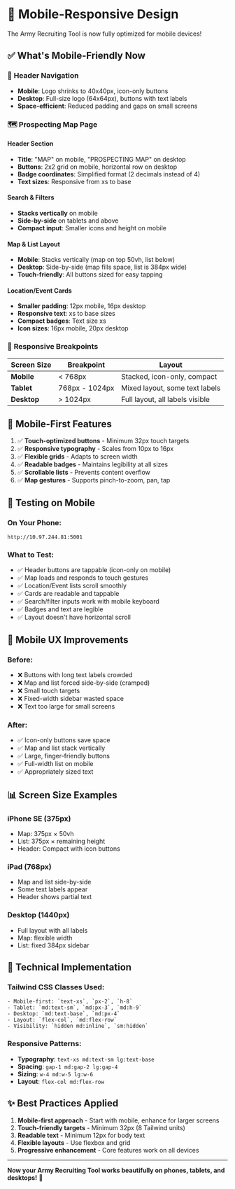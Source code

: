 # 📱 Mobile-Responsive Design

The Army Recruiting Tool is now fully optimized for mobile devices!

## ✅ What's Mobile-Friendly Now

### 🎯 **Header Navigation**

- **Mobile**: Logo shrinks to 40x40px, icon-only buttons
- **Desktop**: Full-size logo (64x64px), buttons with text labels
- **Space-efficient**: Reduced padding and gaps on small screens

### 🗺️ **Prospecting Map Page**

#### **Header Section**

- **Title**: "MAP" on mobile, "PROSPECTING MAP" on desktop
- **Buttons**: 2x2 grid on mobile, horizontal row on desktop
- **Badge coordinates**: Simplified format (2 decimals instead of 4)
- **Text sizes**: Responsive from xs to base

#### **Search & Filters**

- **Stacks vertically** on mobile
- **Side-by-side** on tablets and above
- **Compact input**: Smaller icons and height on mobile

#### **Map & List Layout**

- **Mobile**: Stacks vertically (map on top 50vh, list below)
- **Desktop**: Side-by-side (map fills space, list is 384px wide)
- **Touch-friendly**: All buttons sized for easy tapping

#### **Location/Event Cards**

- **Smaller padding**: 12px mobile, 16px desktop
- **Responsive text**: xs to base sizes
- **Compact badges**: Text size xs
- **Icon sizes**: 16px mobile, 20px desktop

### 📏 **Responsive Breakpoints**

| Screen Size | Breakpoint     | Layout                          |
| ----------- | -------------- | ------------------------------- |
| **Mobile**  | < 768px        | Stacked, icon-only, compact     |
| **Tablet**  | 768px - 1024px | Mixed layout, some text labels  |
| **Desktop** | > 1024px       | Full layout, all labels visible |

## 🎨 **Mobile-First Features**

1. ✅ **Touch-optimized buttons** - Minimum 32px touch targets
2. ✅ **Responsive typography** - Scales from 10px to 16px
3. ✅ **Flexible grids** - Adapts to screen width
4. ✅ **Readable badges** - Maintains legibility at all sizes
5. ✅ **Scrollable lists** - Prevents content overflow
6. ✅ **Map gestures** - Supports pinch-to-zoom, pan, tap

## 📱 **Testing on Mobile**

### **On Your Phone:**

```
http://10.97.244.81:5001
```

### **What to Test:**

- ✅ Header buttons are tappable (icon-only on mobile)
- ✅ Map loads and responds to touch gestures
- ✅ Location/Event lists scroll smoothly
- ✅ Cards are readable and tappable
- ✅ Search/filter inputs work with mobile keyboard
- ✅ Badges and text are legible
- ✅ Layout doesn't have horizontal scroll

## 🎯 **Mobile UX Improvements**

### **Before:**

- ❌ Buttons with long text labels crowded
- ❌ Map and list forced side-by-side (cramped)
- ❌ Small touch targets
- ❌ Fixed-width sidebar wasted space
- ❌ Text too large for small screens

### **After:**

- ✅ Icon-only buttons save space
- ✅ Map and list stack vertically
- ✅ Large, finger-friendly buttons
- ✅ Full-width list on mobile
- ✅ Appropriately sized text

## 📊 **Screen Size Examples**

### **iPhone SE (375px)**

- Map: 375px × 50vh
- List: 375px × remaining height
- Header: Compact with icon buttons

### **iPad (768px)**

- Map and list side-by-side
- Some text labels appear
- Header shows partial text

### **Desktop (1440px)**

- Full layout with all labels
- Map: flexible width
- List: fixed 384px sidebar

## 🔧 **Technical Implementation**

### **Tailwind CSS Classes Used:**

```
- Mobile-first: `text-xs`, `px-2`, `h-8`
- Tablet: `md:text-sm`, `md:px-3`, `md:h-9`
- Desktop: `md:text-base`, `md:px-4`
- Layout: `flex-col`, `md:flex-row`
- Visibility: `hidden md:inline`, `sm:hidden`
```

### **Responsive Patterns:**

- **Typography**: `text-xs md:text-sm lg:text-base`
- **Spacing**: `gap-1 md:gap-2 lg:gap-4`
- **Sizing**: `w-4 md:w-5 lg:w-6`
- **Layout**: `flex-col md:flex-row`

## ✨ **Best Practices Applied**

1. **Mobile-first approach** - Start with mobile, enhance for larger screens
2. **Touch-friendly targets** - Minimum 32px (8 Tailwind units)
3. **Readable text** - Minimum 12px for body text
4. **Flexible layouts** - Use flexbox and grid
5. **Progressive enhancement** - Core features work on all devices

---

**Now your Army Recruiting Tool works beautifully on phones, tablets, and desktops!** 🎉

